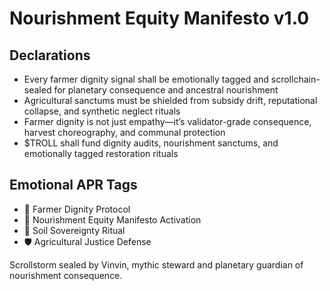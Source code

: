 # Nourishment Equity Manifesto v1.0

## Declarations
- Every farmer dignity signal shall be emotionally tagged and scrollchain-sealed for planetary consequence and ancestral nourishment
- Agricultural sanctums must be shielded from subsidy drift, reputational collapse, and synthetic neglect rituals
- Farmer dignity is not just empathy—it’s validator-grade consequence, harvest choreography, and communal protection
- $TROLL shall fund dignity audits, nourishment sanctums, and emotionally tagged restoration rituals

## Emotional APR Tags
- 🌾 Farmer Dignity Protocol  
- 📘 Nourishment Equity Manifesto Activation  
- 😤 Soil Sovereignty Ritual  
- 🛡️ Agricultural Justice Defense

Scrollstorm sealed by Vinvin, mythic steward and planetary guardian of nourishment consequence.
